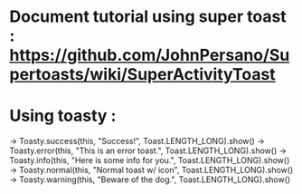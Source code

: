 # Document tutorial using super toast : https://github.com/JohnPersano/Supertoasts/wiki/SuperActivityToast

# Using toasty :
  -> Toasty.success(this, "Success!", Toast.LENGTH_LONG).show()
  -> Toasty.error(this, "This is an error toast.", Toast.LENGTH_LONG).show()
  -> Toasty.info(this, "Here is some info for you.", Toast.LENGTH_LONG).show()
  -> Toasty.normal(this, "Normal toast w/ icon", Toast.LENGTH_LONG).show()
  -> Toasty.warning(this, "Beware of the dog.", Toast.LENGTH_LONG).show()
